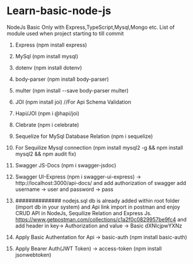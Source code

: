 # Learn-basic-node-js
NodeJs Basic Only with Express,TypeScript,Mysql,Mongo etc.
List of module used when project starting to till commit
1) Express (npm install express)
2) MySql (npm install mysql)
3) dotenv (npm install dotenv)
4) body-parser (npm install body-parser)
5) multer (npm install --save body-parser multer)
6) JOI (npm install joi) //For Api Schema Validation
7) Hapi/JOI (npm i @hapi/joi)
8) Clebrate (npm i celebrate)
9) Sequelize for MySql Database Relation (npm i sequelize)
10) For Sequilize Mysql connection (npm install mysql2 -g && npm install mysql2 && npm audit fix)
11) Swagger JS-Docs (npm i swagger-jsdoc)
12) Swagger UI-Express (npm i swagger-ui-express) -> http://localhost:3000/api-docs/ and add authorization of swagger add username -> user and password -> pass
13) ############## nodejs.sql db is already added within root folder (import db in your system) and
Api link import in postman and enjoy CRUD API in NodeJs, Sequilize Relation and Express Js. 
https://www.getpostman.com/collections/c1a2f0c0829957be9fc4 and add header in key-> Authorization and value -> Basic dXNlcjpwYXNz

14) Apply Basic Authentation for Api -> basic-auth (npm install basic-auth)
15) Apply Bearer Auth(JWT Token) -> access-token (npm install jsonwebtoken)

